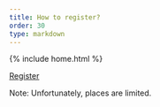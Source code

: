 ```yaml
---
title: How to register?
order: 30
type: markdown
---
```

{% include home.html %}

 [Register](https://goo.gl/forms/KssbdXexx0C7u9JH2)

Note: Unfortunately, places are limited.